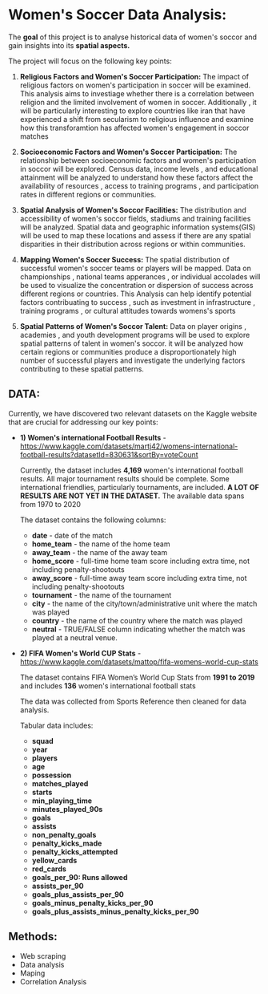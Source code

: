 # Women's Soccer Data Analysis: 

The **goal** of this project is to analyse historical data of women's soccor and gain insights into its **spatial aspects.** 

The project will focus on the following key points: 

1)  **Religious Factors and Women's Soccer Participation:** The impact of religious factors on women's participation in soccer will be examined. This analysis aims to investiage whether there is a correlation between religion and the limited involvement of women in soccer. Additionally , it will be particularly interesting to explore countries like iran that have experienced a shift from secularism to religious influence and examine how this transforamtion has affected women's engagement in soccor matches


2)  **Socioeconomic Factors and Women's Soccer Participation:** The relationship between socioeconomic factors and women's participation in soccor will be explored. Census data, income levels , and educational attainment will be analyzed to understand how these factors affect the availability of resources , access to training programs , and participation rates in different regions or communities. 


3)  **Spatial Analysis of Women's Soccor Facilities:** The distribution and accessibility of women's soccor fields, stadiums and training facilities will be analyzed. Spatial data and geographic information systems(GIS) will be used to map these locations and assess if there are any spatial disparities in their distribution across regions or within communities.


4)  **Mapping Women's Soccer Success:** The spatial distribution of successful women's soccer teams or players will be mapped. Data on championships , national teams apperances , or individual accolades will be used to visualize the concentration or dispersion of success across different regions or countries. This Analysis can help identify potential factors contribuating to success , such as investment in infrastructure , training programs , or cultural attitudes towards womens's sports 


5)  **Spatial Patterns of Women's Soccor Talent:** Data on player origins , academies , and youth development programs will be used to explore spatial patterns of talent in women's soccor. 
    it will be analyzed how certain regions or communities produce a disproportionately high number of successful players and investigate the underlying factors contributing to these spatial patterns.




## DATA: 
Currently, we have discovered two relevant datasets on the Kaggle website that are crucial for addressing our key points:

 * **1) Women's international Football Results** - https://www.kaggle.com/datasets/martj42/womens-international-football-results?datasetId=830631&sortBy=voteCount
 
   Currently, the dataset includes **4,169** women's international football results. All major tournament results should be complete. Some international friendlies, particularly tournaments, are included. **A LOT OF RESULTS ARE NOT YET IN THE DATASET.**
   The available data spans from 1970 to 2020
   
   The dataset contains the following columns: 
   * **date** - date of the match
   * **home_team** - the name of the home team
   * **away_team** - the name of the away team
   * **home_score** - full-time home team score including extra time, not including penalty-shootouts
   * **away_score** - full-time away team score including extra time, not including penalty-shootouts
   * **tournament** - the name of the tournament
   * **city** - the name of the city/town/administrative unit where the match was played
   * **country** - the name of the country where the match was played
   * **neutral** - TRUE/FALSE column indicating whether the match was played at a neutral venue. 
   
   
 
 * **2) FIFA Women's World CUP Stats** - https://www.kaggle.com/datasets/mattop/fifa-womens-world-cup-stats
   
   The dataset contains FIFA Women’s World Cup Stats from **1991 to 2019** and includes **136** women's international football stats 

   The data was collected from Sports Reference then cleaned for data analysis.

   Tabular data includes:

    * **squad**
    * **year**
    * **players**
    * **age**
    * **possession**
    * **matches_played**
    * **starts**
    * **min_playing_time**
    * **minutes_played_90s**
    * **goals**
    * **assists**
    * **non_penalty_goals**
    * **penalty_kicks_made**
    * **penalty_kicks_attempted**
    * **yellow_cards**
    * **red_cards**
    * **goals_per_90: Runs allowed**
    * **assists_per_90**
    * **goals_plus_assists_per_90**
    * **goals_minus_penalty_kicks_per_90**
    * **goals_plus_assists_minus_penalty_kicks_per_90**
    
    
    
## Methods: 

* Web scraping
* Data analysis 
* Maping 
* Correlation Analysis

    


   
   
   

   


 
